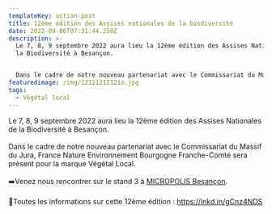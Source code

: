 ```yaml
---
templateKey: action-post
title: 12ème édition des Assises nationales de la biodiversité
date: 2022-09-06T07:31:44.258Z
description: >-
  Le 7, 8, 9 septembre 2022 aura lieu la 12ème édition des Assises Nationales de
  la Biodiversité à Besançon.


  Dans le cadre de notre nouveau partenariat avec le Commissariat du Massif du Jura, France Nature Environnement Bourgogne Franche-Comté sera présent pour la marque Végétal Local.
featuredimage: /img/12121212121e.jpg
tags:
  - Végétal local
---
```

Le 7, 8, 9 septembre 2022 aura lieu la 12ème édition des Assises Nationales de la Biodiversité à Besançon.\
\
Dans le cadre de notre nouveau partenariat avec le Commissariat du Massif du Jura, France Nature Environnement Bourgogne Franche-Comté sera présent pour la marque Végétal Local.\
\
➡️Venez nous rencontrer sur le stand 3 à [MICROPOLIS Besançon](https://www.linkedin.com/company/societe-d'economie-mixte-micropolis-en-abrege-semm/).\
\
🔹Toutes les informations sur cette 12ème édition : <https://lnkd.in/gCnz4NDS>